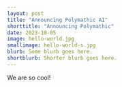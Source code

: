 ```yaml
---
layout: post
title: "Announcing Polymathic AI"
shorttitle: "Announcing Polymathic"
date: 2023-10-05
image: hello-world.jpg
smallimage: hello-world-s.jpg
blurb: Some blurb goes here.
shortblurb: Shorter blurb goes here.
---
```


We are so cool!